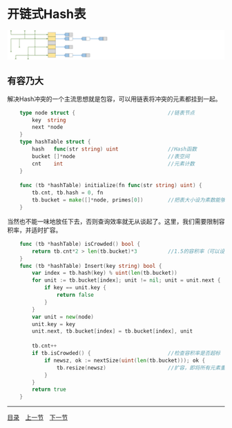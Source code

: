 # 开链式Hash表
![](../images/ChainedHT.png)
## 有容乃大
解决Hash冲突的一个主流思想就是包容，可以用链表将冲突的元素都挂到一起。
```go
	type node struct {								//链表节点
		key  string
		next *node
	}
	type hashTable struct {
		hash   func(str string) uint				//Hash函数
		bucket []*node								//表空间
		cnt    int									//元素计数
	}
	
	func (tb *hashTable) initialize(fn func(str string) uint) {
		tb.cnt, tb.hash = 0, fn
		tb.bucket = make([]*node, primes[0])		//把表大小设为素数能够带来一些好处
	}
```
当然也不能一味地放任下去，否则查询效率就无从谈起了。这里，我们需要限制容积率，并适时扩容。
```go
	func (tb *hashTable) isCrowded() bool {
		return tb.cnt*2 > len(tb.bucket)*3			//1.5的容积率（可以设得更大）
	}
	func (tb *hashTable) Insert(key string) bool {
		var index = tb.hash(key) % uint(len(tb.bucket))
		for unit := tb.bucket[index]; unit != nil; unit = unit.next {
			if key == unit.key {
				return false
			}
		}
		var unit = new(node)
		unit.key = key
		unit.next, tb.bucket[index] = tb.bucket[index], unit

		tb.cnt++
		if tb.isCrowded() {							//检查容积率是否超标
			if newsz, ok := nextSize(uint(len(tb.bucket))); ok {
				tb.resize(newsz)					//扩容，即将所有元素重Hash到更大的表中
			}
		}
		return true
	}
```

---
[目录](../index.md)　[上一节](04.md)　[下一节](04-B.md)
